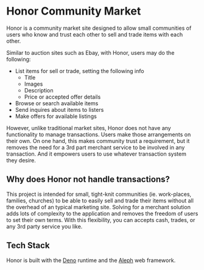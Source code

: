 # Honor Community Market

Honor is a community market site designed to allow small communities of users
who know and trust each other to sell and trade items with each other.

Similar to auction sites such as Ebay, with Honor, users may do the following:

- List items for sell or trade, setting the following info
  - Title
  - Images
  - Description
  - Price or accepted offer details
- Browse or search available items
- Send inquires about items to listers
- Make offers for available listings

However, unlike traditional market sites, Honor does not have any functionality
to manage transactions. Users make those arrangements on their own. On one hand,
this makes community trust a requirement, but it removes the need for a 3rd part
merchant service to be involved in any transaction. And it empowers users to use
whatever transaction system they desire.

## Why does Honor not handle transactions?

This project is intended for small, tight-knit communities (ie. work-places,
families, churches) to be able to easily sell and trade their items without all
the overhead of an typical marketing site. Solving for a merchant solution adds
lots of complexity to the application and removes the freedom of users to set
their own terms. With this flexibility, you can accepts cash, trades, or any 3rd
party service you like.

## Tech Stack

Honor is built with the [Deno](https://deno.land/) runtime and the
[Aleph](https://alephjs.org/) web framework.
